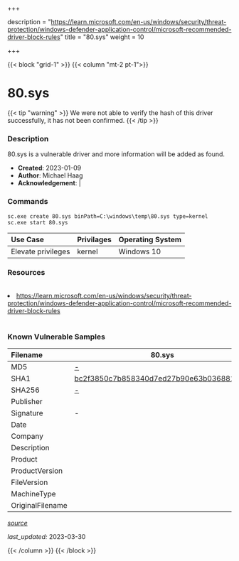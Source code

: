 +++

description = "https://learn.microsoft.com/en-us/windows/security/threat-protection/windows-defender-application-control/microsoft-recommended-driver-block-rules"
title = "80.sys"
weight = 10

+++


{{< block "grid-1" >}}
{{< column "mt-2 pt-1">}}


# 80.sys 


{{< tip "warning" >}}
We were not able to verify the hash of this driver successfully, it has not been confirmed.
{{< /tip >}}


### Description

80.sys is a vulnerable driver and more information will be added as found.

- **Created**: 2023-01-09
- **Author**: Michael Haag
- **Acknowledgement**:  | [](https://twitter.com/)

### Commands

```
sc.exe create 80.sys binPath=C:\windows\temp\80.sys type=kernel
sc.exe start 80.sys
```

| Use Case | Privilages | Operating System | 
|:---- | ---- | ---- |
| Elevate privileges | kernel | Windows 10 |

### Resources
<br>
<li><a href=" https://learn.microsoft.com/en-us/windows/security/threat-protection/windows-defender-application-control/microsoft-recommended-driver-block-rules"> https://learn.microsoft.com/en-us/windows/security/threat-protection/windows-defender-application-control/microsoft-recommended-driver-block-rules</a></li>
<br>

### Known Vulnerable Samples

| Filename | 80.sys |
|:---- | ---- | 
| MD5 | <a href="https://www.virustotal.com/gui/file/-">-</a> |
| SHA1 | <a href="https://www.virustotal.com/gui/file/bc2f3850c7b858340d7ed27b90e63b036881fd6c">bc2f3850c7b858340d7ed27b90e63b036881fd6c</a> |
| SHA256 | <a href="https://www.virustotal.com/gui/file/-">-</a> |
| Publisher |  |
| Signature | -   |
| Date |  |
| Company |  |
| Description |  |
| Product |  |
| ProductVersion |  |
| FileVersion |  |
| MachineType |  |
| OriginalFilename |  |



[*source*](https://github.com/magicsword-io/LOLDrivers/tree/main/yaml/80.sys.yml)

*last_updated:* 2023-03-30








{{< /column >}}
{{< /block >}}
